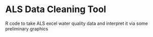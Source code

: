# ALS Data Cleaning Tool
 R code to take ALS excel water quality data and interpret it via some preliminary graphics
